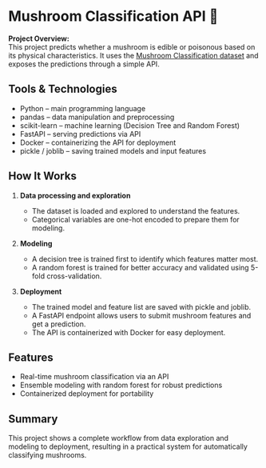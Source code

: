 # Mushroom Classification API 🍄

**Project Overview:**  
This project predicts whether a mushroom is edible or poisonous based on its physical characteristics. It uses the [Mushroom Classification dataset](https://www.kaggle.com/datasets/uciml/mushroom-classification) and exposes the predictions through a simple API.

## Tools & Technologies

-   Python – main programming language
-   pandas – data manipulation and preprocessing
-   scikit-learn – machine learning (Decision Tree and Random Forest)
-   FastAPI – serving predictions via API
-   Docker – containerizing the API for deployment
-   pickle / joblib – saving trained models and input features

## How It Works

1. **Data processing and exploration**

    - The dataset is loaded and explored to understand the features.
    - Categorical variables are one-hot encoded to prepare them for modeling.

2. **Modeling**

    - A decision tree is trained first to identify which features matter most.
    - A random forest is trained for better accuracy and validated using 5-fold cross-validation.

3. **Deployment**
    - The trained model and feature list are saved with pickle and joblib.
    - A FastAPI endpoint allows users to submit mushroom features and get a prediction.
    - The API is containerized with Docker for easy deployment.

## Features

-   Real-time mushroom classification via an API
-   Ensemble modeling with random forest for robust predictions
-   Containerized deployment for portability

## Summary

This project shows a complete workflow from data exploration and modeling to deployment, resulting in a practical system for automatically classifying mushrooms.
